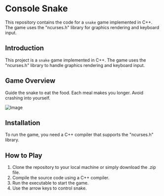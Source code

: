 # Console Snake
This repository contains the code for a `snake` game implemented in C++. The game uses the "ncurses.h" library for graphics rendering and keyboard input.

## Introduction
This project is a `snake` game implemented in C++. The game uses the "ncurses.h" library to handle graphics rendering and keyboard input.

## Game Overview
 Guide the snake to eat the food. Each meal makes you longer. Avoid crashing into yourself.

![Image](https://github.com/user-attachments/assets/130667af-e95f-476e-9910-50b775cfa6e4)

## Installation
To run the game, you need a C++ compiler that supports the "ncurses.h" library.

## How to Play
1. Clone the repository to your local machine or simply download the .zip file.
2. Compile the source code using a C++ compiler.
3. Run the executable to start the game.
4. Use the arrow keys to control snake.
